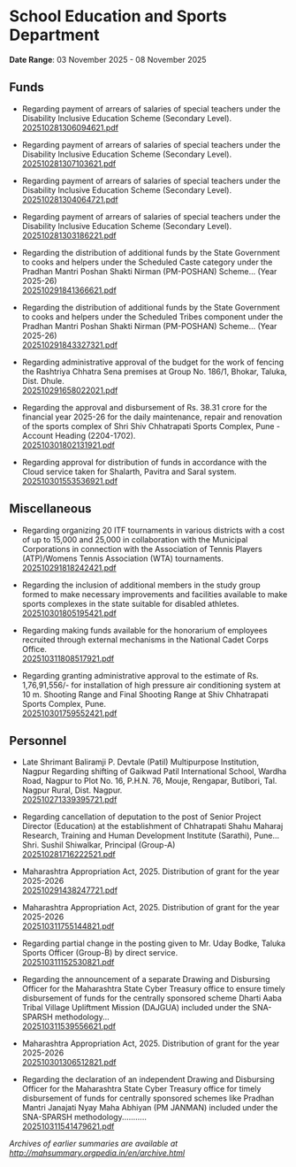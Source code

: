 # School Education and Sports Department

**Date Range**: 03 November 2025 - 08 November 2025


## Funds
- Regarding payment of arrears of salaries of special teachers under the Disability Inclusive Education Scheme (Secondary Level).\
  [202510281306094621.pdf](https://gr.maharashtra.gov.in/Site/Upload/Government%20Resolutions/English/202510281306094621.pdf)

- Regarding payment of arrears of salaries of special teachers under the Disability Inclusive Education Scheme (Secondary Level).\
  [202510281307103621.pdf](https://gr.maharashtra.gov.in/Site/Upload/Government%20Resolutions/English/202510281307103621.pdf)

- Regarding payment of arrears of salaries of special teachers under the Disability Inclusive Education Scheme (Secondary Level).\
  [202510281304064721.pdf](https://gr.maharashtra.gov.in/Site/Upload/Government%20Resolutions/English/202510281304064721.pdf)

- Regarding payment of arrears of salaries of special teachers under the Disability Inclusive Education Scheme (Secondary Level).\
  [202510281303186221.pdf](https://gr.maharashtra.gov.in/Site/Upload/Government%20Resolutions/English/202510281303186221.pdf)

- Regarding the distribution of additional funds by the State Government to cooks and helpers under the Scheduled Caste category under the Pradhan Mantri Poshan Shakti Nirman (PM-POSHAN) Scheme... (Year 2025-26)\
  [202510291841366621.pdf](https://gr.maharashtra.gov.in/Site/Upload/Government%20Resolutions/English/202510291841366621.pdf)

- Regarding the distribution of additional funds by the State Government to cooks and helpers under the Scheduled Tribes component under the Pradhan Mantri Poshan Shakti Nirman (PM-POSHAN) Scheme... (Year 2025-26)\
  [202510291843327321.pdf](https://gr.maharashtra.gov.in/Site/Upload/Government%20Resolutions/English/202510291843327321.pdf)

- Regarding administrative approval of the budget for the work of fencing the Rashtriya Chhatra Sena premises at Group No. 186/1, Bhokar, Taluka, Dist. Dhule.\
  [202510291658022021.pdf](https://gr.maharashtra.gov.in/Site/Upload/Government%20Resolutions/English/202510291658022021.pdf)

- Regarding the approval and disbursement of Rs. 38.31 crore for the financial year 2025-26 for the daily maintenance, repair and renovation of the sports complex of Shri Shiv Chhatrapati Sports Complex, Pune - Account Heading (2204-1702).\
  [202510301802131921.pdf](https://gr.maharashtra.gov.in/Site/Upload/Government%20Resolutions/English/202510301802131921.pdf)

- Regarding approval for distribution of funds in accordance with the Cloud service taken for Shalarth, Pavitra and Saral system.\
  [202510301553536921.pdf](https://gr.maharashtra.gov.in/Site/Upload/Government%20Resolutions/English/202510301553536921.pdf)

## Miscellaneous
- Regarding organizing 20 ITF tournaments in various districts with a cost of up to 15,000 and 25,000 in collaboration with the Municipal Corporations in connection with the Association of Tennis Players (ATP)/Womens Tennis Association (WTA) tournaments.\
  [202510291818242421.pdf](https://gr.maharashtra.gov.in/Site/Upload/Government%20Resolutions/English/202510291818242421.pdf)

- Regarding the inclusion of additional members in the study group formed to make necessary improvements and facilities available to make sports complexes in the state suitable for disabled athletes.\
  [202510301805195421.pdf](https://gr.maharashtra.gov.in/Site/Upload/Government%20Resolutions/English/202510301805195421.pdf)

- Regarding making funds available for the honorarium of employees recruited through external mechanisms in the National Cadet Corps Office.\
  [202510311808517921.pdf](https://gr.maharashtra.gov.in/Site/Upload/Government%20Resolutions/English/202510311808517921.pdf)

- Regarding granting administrative approval to the estimate of Rs. 1,76,91,556/- for installation of high pressure air conditioning system at 10 m. Shooting Range and Final Shooting Range at Shiv Chhatrapati Sports Complex, Pune.\
  [202510301759552421.pdf](https://gr.maharashtra.gov.in/Site/Upload/Government%20Resolutions/English/202510301759552421.pdf)

## Personnel
- Late Shrimant Baliramji P. Devtale (Patil) Multipurpose Institution, Nagpur Regarding shifting of Gaikwad Patil International School, Wardha Road, Nagpur to Plot No. 16, P.H.N. 76, Mouje, Rengapar, Butibori, Tal. Nagpur Rural, Dist. Nagpur.\
  [202510271339395721.pdf](https://gr.maharashtra.gov.in/Site/Upload/Government%20Resolutions/English/202510271339395721.pdf)

- Regarding cancellation of deputation to the post of Senior Project Director (Education) at the establishment of Chhatrapati Shahu Maharaj Research, Training and Human Development Institute (Sarathi), Pune... Shri. Sushil Shiwalkar, Principal (Group-A)\
  [202510281716222521.pdf](https://gr.maharashtra.gov.in/Site/Upload/Government%20Resolutions/English/202510281716222521.pdf)

- Maharashtra Appropriation Act, 2025. Distribution of grant for the year 2025-2026\
  [202510291438247721.pdf](https://gr.maharashtra.gov.in/Site/Upload/Government%20Resolutions/English/202510291438247721.pdf)

- Maharashtra Appropriation Act, 2025. Distribution of grant for the year 2025-2026\
  [202510311755144821.pdf](https://gr.maharashtra.gov.in/Site/Upload/Government%20Resolutions/English/202510311755144821.pdf)

- Regarding partial change in the posting given to Mr. Uday Bodke, Taluka Sports Officer (Group-B) by direct service.\
  [202510311152530821.pdf](https://gr.maharashtra.gov.in/Site/Upload/Government%20Resolutions/English/202510311152530821.pdf)

- Regarding the announcement of a separate Drawing and Disbursing Officer for the Maharashtra State Cyber Treasury office to ensure timely disbursement of funds for the centrally sponsored scheme Dharti Aaba Tribal Village Upliftment Mission (DAJGUA) included under the SNA-SPARSH methodology...\
  [202510311539556621.pdf](https://gr.maharashtra.gov.in/Site/Upload/Government%20Resolutions/English/202510311539556621.pdf)

- Maharashtra Appropriation Act, 2025. Distribution of grant for the year 2025-2026\
  [202510301306512821.pdf](https://gr.maharashtra.gov.in/Site/Upload/Government%20Resolutions/English/202510301306512821.pdf)

- Regarding the declaration of an independent Drawing and Disbursing Officer for the Maharashtra State Cyber Treasury office for timely disbursement of funds for centrally sponsored schemes like Pradhan Mantri Janajati Nyay Maha Abhiyan (PM JANMAN) included under the SNA-SPARSH methodology...........\
  [202510311541479621.pdf](https://gr.maharashtra.gov.in/Site/Upload/Government%20Resolutions/English/202510311541479621.pdf)


*Archives of earlier summaries are available at http://mahsummary.orgpedia.in/en/archive.html*